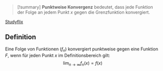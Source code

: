 >[!summary] **Punktweise Konvergenz** bedeutet, dass jede Funktion der Folge an jedem Punkt $x$ gegen die Grenzfunktion konvergiert.

[Studyflix](https://studyflix.de/mathematik/funktionenfolgen-punktweise-konvergenz-907)
## Definition
Eine Folge von Funktionen $(f_n)$ konvergiert punktweise gegen eine Funktion $F$, wenn für jeden Punkt $x$ im Definitionsbereich gilt: 
$$\lim_{n→∞} ⁡f_n(x)=f(x)$$
